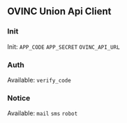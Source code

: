 ## OVINC Union Api Client

### Init

Init: `APP_CODE` `APP_SECRET` `OVINC_API_URL`

### Auth

Available: `verify_code`

### Notice

Available: `mail` `sms` `robot`
